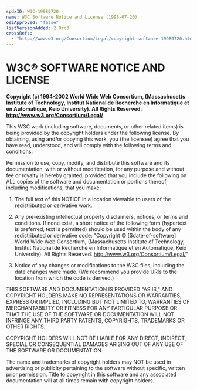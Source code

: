 ```yaml
---
spdxID: W3C-19980720
name: W3C Software Notice and License (1998-07-20)
osiApproved: "false"
listVersionAdded: 2.0rc3
crossRefs: 
  - "http://www.w3.org/Consortium/Legal/copyright-software-19980720.html"
---
```


# W3C® SOFTWARE NOTICE AND LICENSE

**Copyright (c) 1994-2002 World Wide Web Consortium, (Massachusetts Institute of Technology, Institut National de Recherche en Informatique et en Automatique, Keio University). All Rights Reserved. http://www.w3.org/Consortium/Legal/**

This W3C work (including software, documents, or other related items) is being provided by the copyright holders under the following license. By obtaining, using and/or copying this work, you (the licensee) agree that you have read, understood, and will comply with the following terms and conditions:

Permission to use, copy, modify, and distribute this software and its documentation, with or without modification, for any purpose and without fee or royalty is hereby granted, provided that you include the following on ALL copies of the software and documentation or portions thereof, including modifications, that you make:

1. The full text of this NOTICE in a location viewable to users of the redistributed or derivative work.

2. Any pre-existing intellectual property disclaimers, notices, or terms and conditions. If none exist, a short notice of the following form (hypertext is preferred, text is permitted) should be used within the body of any redistributed or derivative code: "Copyright © [$date-of-software] World Wide Web Consortium, (Massachusetts Institute of Technology, Institut National de Recherche en Informatique et en Automatique, Keio University). All Rights Reserved. http://www.w3.org/Consortium/Legal/"

3. Notice of any changes or modifications to the W3C files, including the date changes were made. (We recommend you provide URIs to the location from which the code is derived.)

THIS SOFTWARE AND DOCUMENTATION IS PROVIDED "AS IS," AND COPYRIGHT HOLDERS MAKE NO REPRESENTATIONS OR WARRANTIES, EXPRESS OR IMPLIED, INCLUDING BUT NOT LIMITED TO, WARRANTIES OF MERCHANTABILITY OR FITNESS FOR ANY PARTICULAR PURPOSE OR THAT THE USE OF THE SOFTWARE OR DOCUMENTATION WILL NOT INFRINGE ANY THIRD PARTY PATENTS, COPYRIGHTS, TRADEMARKS OR OTHER RIGHTS.

COPYRIGHT HOLDERS WILL NOT BE LIABLE FOR ANY DIRECT, INDIRECT, SPECIAL OR CONSEQUENTIAL DAMAGES ARISING OUT OF ANY USE OF THE SOFTWARE OR DOCUMENTATION.

The name and trademarks of copyright holders may NOT be used in advertising or publicity pertaining to the software without specific, written prior permission. Title to copyright in this software and any associated documentation will at all times remain with copyright holders.
